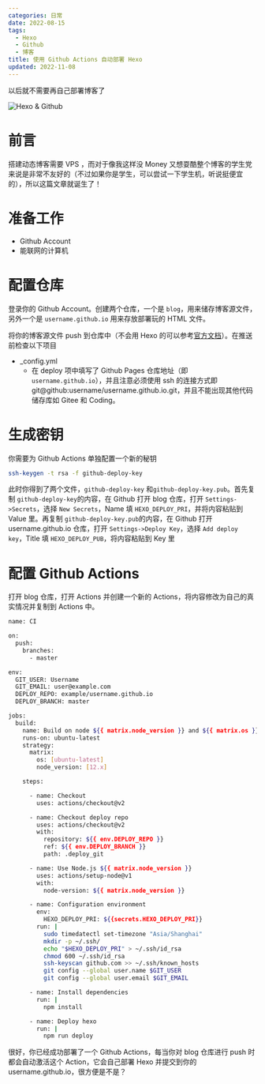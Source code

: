 ```yaml
---
categories: 日常
date: 2022-08-15
tags:
  - Hexo
  - Github
  - 博客
title: 使用 Github Actions 自动部署 Hexo
updated: 2022-11-08
---
```

以后就不需要再自己部署博客了

![Hexo & Github](https://s-sh-4608-picbucket.oss.dogecdn.com/pic/Hexo-Github.png "Hexo & Github")

<!--more-->

# 前言

搭建动态博客需要 VPS ，而对于像我这样没 Money 又想耍酷整个博客的学生党来说是非常不友好的（不过如果你是学生，可以尝试一下学生机，听说挺便宜的），所以这篇文章就诞生了！

# 准备工作

- Github Account
- 能联网的计算机

# 配置仓库

登录你的 Github Account。创建两个仓库，一个是 `blog`，用来储存博客源文件，另外一个是 `username.github.io` 用来存放部署玩的 HTML 文件。

将你的博客源文件 push 到仓库中（不会用 Hexo 的可以参考[官方文档](https://hexo.io/zh-cn/docs/index.html)）。在推送前检查以下项目

- _config.yml
  - 在 deploy 项中填写了 Github Pages 仓库地址（即 `username.github.io`），并且注意必须使用 ssh 的连接方式即 git@github:username/username.github.io.git，并且不能出现其他代码储存库如 Gitee 和 Coding。

# 生成密钥

你需要为 Github Actions 单独配置一个新的秘钥

```bash
ssh-keygen -t rsa -f github-deploy-key
```

此时你得到了两个文件，`github-deploy-key` 和`github-deploy-key.pub`。首先复制 `github-deploy-key`的内容，在 Github 打开 blog 仓库，打开 `Settings->Secrets`，选择 `New Secrets`，Name 填 `HEXO_DEPLOY_PRI`，并将内容粘贴到 Value 里。再复制 `github-deploy-key.pub`的内容，在 Github 打开 username.github.io 仓库，打开 `Settings->Deploy Key`，选择 `Add deploy key`，Title 填 `HEXO_DEPLOY_PUB`，将内容粘贴到 Key 里

# 配置 Github Actions

打开 blog 仓库，打开 Actions 并创建一个新的 Actions，将内容修改为自己的真实情况并复制到 Actions 中。

```bash
name: CI

on:
  push:
    branches:
      - master

env:
  GIT_USER: Username
  GIT_EMAIL: user@example.com
  DEPLOY_REPO: example/username.github.io
  DEPLOY_BRANCH: master

jobs:
  build:
    name: Build on node ${{ matrix.node_version }} and ${{ matrix.os }}
    runs-on: ubuntu-latest
    strategy:
      matrix:
        os: [ubuntu-latest]
        node_version: [12.x]

    steps:

      - name: Checkout
        uses: actions/checkout@v2

      - name: Checkout deploy repo
        uses: actions/checkout@v2
        with:
          repository: ${{ env.DEPLOY_REPO }}
          ref: ${{ env.DEPLOY_BRANCH }}
          path: .deploy_git

      - name: Use Node.js ${{ matrix.node_version }}
        uses: actions/setup-node@v1
        with:
          node-version: ${{ matrix.node_version }}

      - name: Configuration environment
        env:
          HEXO_DEPLOY_PRI: ${{secrets.HEXO_DEPLOY_PRI}}
        run: |
          sudo timedatectl set-timezone "Asia/Shanghai"
          mkdir -p ~/.ssh/
          echo "$HEXO_DEPLOY_PRI" > ~/.ssh/id_rsa
          chmod 600 ~/.ssh/id_rsa
          ssh-keyscan github.com >> ~/.ssh/known_hosts
          git config --global user.name $GIT_USER
          git config --global user.email $GIT_EMAIL

      - name: Install dependencies
        run: |
          npm install

      - name: Deploy hexo
        run: |
          npm run deploy
```

很好，你已经成功部署了一个 Github Actions，每当你对 blog 仓库进行 push 时都会自动激活这个 Action，它会自己部署 Hexo 并提交到你的 username.github.io，很方便是不是？
